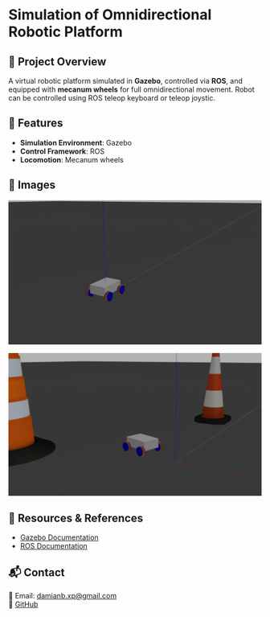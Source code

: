 # Simulation of Omnidirectional Robotic Platform

## 📌 Project Overview
A virtual robotic platform simulated in **Gazebo**, controlled via **ROS**, and equipped with **mecanum wheels** for full omnidirectional movement. Robot can be controlled using ROS teleop keyboard or teleop joystic.

## 🔧 Features
- **Simulation Environment**: Gazebo
- **Control Framework**: ROS
- **Locomotion**: Mecanum wheels

## 📸 Images
![](img/img1.png)

![](img/img2.png)

## 🔗 Resources & References
- [Gazebo Documentation](https://gazebosim.org/)
- [ROS Documentation](https://www.ros.org/)

## 📬 Contact
📧 Email: damianb.xp@gmail.com  
🐙 [GitHub](https://github.com/damianbxp)  
